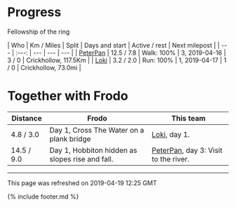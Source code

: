 
# Progress

Fellowship of the ring

| Who | Km / Miles | Split | Days and start | Active / rest | Next milepost |
| --- | :---: | --- | --- | --- |
| [PeterPan](users/PeterPan.md) | 12.5 / 7.8 | Walk: 100% | 3, 2019-04-16 | 3 / 0 | Crickhollow, 117.5Km |
| [Loki](users/Loki.md) | 3.2 / 2.0 | Run: 100% | 1, 2019-04-17 | 1 / 0 | Crickhollow, 73.0mi |

# Together with Frodo

| Distance | Frodo | This team |
| --- | --- | --- |
| 4.8 / 3.0 | Day 1, Cross The Water on a plank bridge |  [Loki](users/Loki.md), day 1. |
| 14.5 / 9.0 | Day 1, Hobbiton hidden as slopes rise and fall. |  [PeterPan](users/PeterPan.md), day 3: Visit to the river. |

---
This page was refreshed on 2019-04-19 12:25 GMT

{% include footer.md %}
